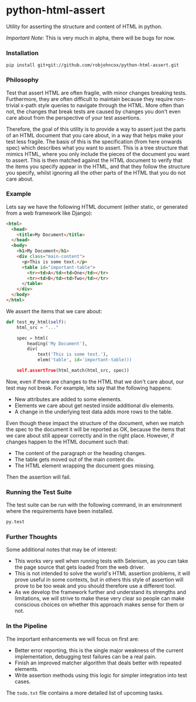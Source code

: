 python-html-assert
==================

Utility for asserting the structure and content of HTML in python.

*Important Note:* This is very much in alpha, there will be bugs for now.

### Installation

```
pip install git+git://github.com/robjohncox/python-html-assert.git
```

### Philosophy

Test that assert HTML are often fragile, with minor changes breaking tests.
Furthermore, they are often difficult to maintain because they require
non-trivial x-path style queries to navigate through the HTML. More often than
not, the changes that break tests are caused by changes you don't even care
about from the perspective of your test assertions.

Therefore, the goal of this utility is to provide a way to assert just the
parts of an HTML document that you care about, in a way that helps make your
test less fragile. The basis of this is the specification (from here onwards
spec) which describes what you want to assert. This is a tree structure that
mimics HTML, where you only include the pieces of the document you want to
assert. This is then matched against the HTML document to verify that the items
you specify appear in the HTML, and that they follow the structure you specify,
whilst ignoring all the other parts of the HTML that you do not care about.

### Example

Lets say we have the following HTML document (either static, or generated from
a web framework like Django):

```html
<html>
  <head>
    <title>My Document</title>
  </head>
  <body>
    <h1>My Document</h1>
    <div class="main-content">
      <p>This is some text.</p>
      <table id="important-table">
        <tr><td>A</td><td>One</td></tr>
        <tr><td>B</td><td>Two</td></tr>
      </table>
    </div>
  </body>
</html>
```

We assert the items that we care about:

```python
def test_my_html(self):
    html_src = "..."

    spec = html(
        heading('My Document'),
        div(
            text('This is some text.'),
            elem('table', id='important-table)))

    self.assertTrue(html_match(html_src, spec))
```

Now, even if there are changes to the HTML that we don't care about, our test
may not break. For example, lets say that the following happens:

- New attributes are added to some elements.
- Elements we care about get nested inside additional div elements.
- A change in the underlying test data adds more rows to the table.

Even though these impact the structure of the document, when we match the spec
to the document it will be reported as OK, because the items that we care about
still appear correctly and in the right place. However, if changes happen to
the HTML document such that:

- The content of the paragraph or the heading changes.
- The table gets moved out of the main content div.
- The HTML element wrapping the document goes missing.

Then the assertion will fail.

### Running the Test Suite

The test suite can be run with the following command, in an environment where
the requirements have been installed.

```bash
py.test
```

### Further Thoughts

Some additional notes that may be of interest:

- This works very well when running tests with Selenium, as you can take the
  page source that gets loaded from the web driver.
- This is not intended to solve the world's HTML assertion problems, it will
  prove useful in some contexts, but in others this style of assertion will
  prove to be too weak and you should therefore use a different tool.
- As we develop the framework further and understand its strengths and
  limitations, we will strive to make these very clear so people can make
  conscious choices on whether this approach makes sense for them or not.

### In the Pipeline

The important enhancements we will focus on first are:

- Better error reporting, this is the single major weakness of the current
  implementation, debugging test failures can be a real pain.
- Finish an improved matcher algorithm that deals better with repeated
  elements.
- Write assertion methods using this logic for simpler integration into test
  cases.

The `todo.txt` file contains a more detailed list of upcoming tasks.
